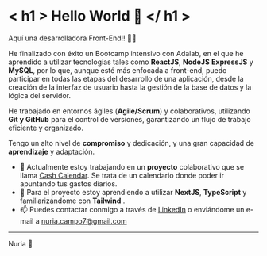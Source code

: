 # < h1 > Hello World 👋 </ h1 >

Aquí una desarrolladora Front-End!! 👩‍💻

He finalizado con éxito un Bootcamp intensivo con Adalab, en el que he aprendido a utilizar tecnologías tales como **ReactJS**, **NodeJS** **ExpressJS** y **MySQL**, por lo que, aunque esté más enfocada a front-end, puedo participar en todas las etapas del desarrollo de una aplicación, desde la creación de la interfaz de usuario hasta la gestión de la base de datos y la lógica del servidor.

He trabajado en entornos ágiles (**Agile/Scrum**) y colaborativos, utilizando **Git y GitHub** para el control de versiones, garantizando un flujo de trabajo eficiente y organizado.

Tengo un alto nivel de **compromiso** y dedicación, y una gran capacidad de **aprendizaje** y adaptación.

- 🔭 Actualmente estoy trabajando en un **proyecto** colaborativo que se llama [Cash Calendar](https://github.com/CallePuzzle/cash-calendar). Se trata de un calendario donde poder ir apuntando tus gastos diarios.
- 🌱 Para el proyecto estoy aprendiendo a utilizar **NextJS**, **TypeScript** y familiarizándome con **Tailwind** . 
- 📫 Puedes contactar conmigo a través de [LinkedIn](https://www.linkedin.com/in/nuria-8890-cd) o enviándome un e-mail a nuria.campo7@gmail.com

---
Nuria 🐜
  
<!--
- 👯 Busco colaborar en
- 🤔 Busco ayuda con
- 💬 Pregúntame sobre
- 😄 Pronouns:
- ⚡ Dato curioso:
- 🔭 Trabajando en
- 🌱 Profundizando
- 📫 Contacto
-->

